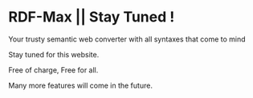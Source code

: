 # RDF-Max || Stay Tuned !
Your trusty semantic web converter with all syntaxes that come to mind

Stay tuned for this website. 

Free of charge, Free for all.

Many more features will come in the future.
